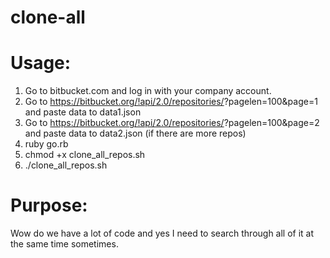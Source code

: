 clone-all
=========

Usage:
=====

1. Go to bitbucket.com and log in with your company account. 
2. Go to https://bitbucket.org/!api/2.0/repositories/<company group>?pagelen=100&page=1 and paste data to data1.json
3. Go to https://bitbucket.org/!api/2.0/repositories/<company group>?pagelen=100&page=2 and paste data to data2.json (if there are more repos)
4. ruby go.rb
5. chmod +x clone_all_repos.sh
6. ./clone_all_repos.sh 


Purpose:
========

Wow do we have a lot of code and yes I need to search through all of it at the same time sometimes. 
